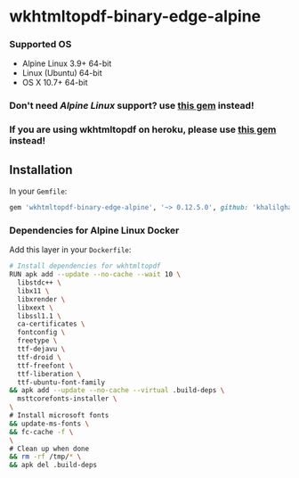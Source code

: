 # wkhtmltopdf-binary-edge-alpine

### Supported OS
* Alpine Linux 3.9+     64-bit
* Linux (Ubuntu)	      64-bit
* OS X 10.7+            64-bit
###

### Don't need *Alpine Linux* support? use [this gem](https://github.com/pallymore/wkhtmltopdf-binary-edge) instead!
### If you are using wkhtmltopdf on heroku, please use [this gem](https://github.com/rposborne/wkhtmltopdf-heroku) instead!

## Installation
In your `Gemfile`:
```ruby
gem 'wkhtmltopdf-binary-edge-alpine', '~> 0.12.5.0', github: 'khalilgharbaoui/wkhtmltopdf-binary-edge-alpine'
```
### Dependencies for Alpine Linux Docker 
Add this layer in your `Dockerfile`:
```bash
# Install dependencies for wkhtmltopdf
RUN apk add --update --no-cache --wait 10 \
  libstdc++ \
  libx11 \
  libxrender \
  libxext \
  libssl1.1 \
  ca-certificates \
  fontconfig \
  freetype \
  ttf-dejavu \
  ttf-droid \
  ttf-freefont \
  ttf-liberation \
  ttf-ubuntu-font-family
&& apk add --update --no-cache --virtual .build-deps \
  msttcorefonts-installer \
\
# Install microsoft fonts
&& update-ms-fonts \
&& fc-cache -f \
\
# Clean up when done
&& rm -rf /tmp/* \
&& apk del .build-deps
```
